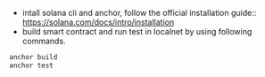 
- intall solana cli and anchor, follow the official installation guide:: https://solana.com/docs/intro/installation
- build smart contract and run test in localnet by using following commands.
```bash
anchor build
anchor test
```
